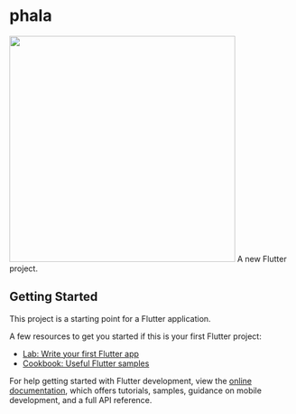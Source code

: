 # phala
<img height="400"  src="[https://raw.githubusercontent.com/techwithsam/flutter_webview/master/imgs/youtube_banner.png](https://github.com/Mostafa-samra/palestine/blob/main/images/plastin1.png)">
A new Flutter project.

## Getting Started

This project is a starting point for a Flutter application.

A few resources to get you started if this is your first Flutter project:

- [Lab: Write your first Flutter app](https://docs.flutter.dev/get-started/codelab)
- [Cookbook: Useful Flutter samples](https://docs.flutter.dev/cookbook)

For help getting started with Flutter development, view the
[online documentation](https://docs.flutter.dev/), which offers tutorials,
samples, guidance on mobile development, and a full API reference.

